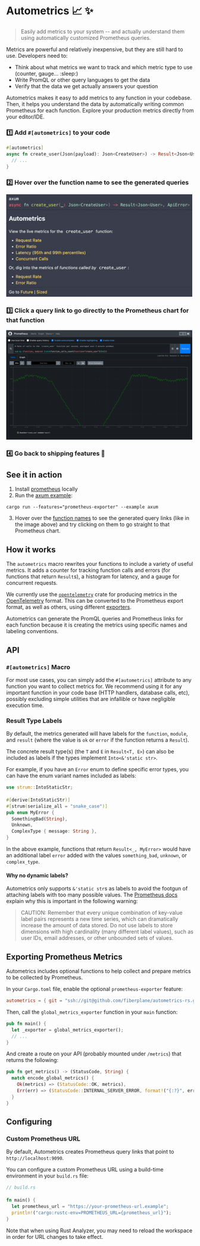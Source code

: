 # Autometrics :chart_with_upwards_trend: :sparkles:
> Easily add metrics to your system -- and actually understand them using automatically customized Prometheus queries.

Metrics are powerful and relatively inexpensive, but they are still hard to use. Developers need to:
- Think about what metrics we want to track and which metric type to use (counter, gauge... :sleep:)
- Write PromQL or other query languages to get the data
- Verify that the data we get actually answers your question

Autometrics makes it easy to add metrics to any function in your codebase.
Then, it helps you understand the data by automatically writing common Prometheus for each function.
Explore your production metrics directly from your editor/IDE.

### :one: Add `#[autometrics]` to your code

```rust
#[autometrics]
async fn create_user(Json(payload): Json<CreateUser>) -> Result<Json<User>, ApiError> {
  // ...
}
```

### :two: Hover over the function name to see the generated queries

<img src="./assets/vs-code-example.png" alt="VS Code Hover Example" width="500">

### :three: Click a query link to go directly to the Prometheus chart for that function

<img src="./assets/prometheus-chart.png" alt="Prometheus Chart" width="500">

### :four: Go back to shipping features :rocket:

## See it in action

1. Install [prometheus](https://prometheus.io/download/) locally
2. Run the [axum example](./examples/axum.rs):
```
cargo run --features="prometheus-exporter" --example axum
```
3. Hover over the [function names](./examples/axum.rs#L21) to see the generated query links
(like in the image above) and try clicking on them to go straight to that Prometheus chart.

## How it works

The `autometrics` macro rewrites your functions to include a variety of useful metrics.
It adds a counter for tracking function calls and errors (for functions that return `Result`s),
a histogram for latency, and a gauge for concurrent requests.

We currently use the [`opentelemetry`](https://crates.io/crates/opentelemetry) crate for producing metrics
in the [OpenTelemetry](https://opentelemetry.io/) format. This can be converted to the Prometheus export format, as well
as others, using different [exporters](https://github.com/open-telemetry/opentelemetry-rust#related-crates).

Autometrics can generate the PromQL queries and Prometheus links for each function because it is creating
the metrics using specific names and labeling conventions.

## API

### `#[autometrics]` Macro

For most use cases, you can simply add the `#[autometrics]` attribute to any function you want to collect metrics for. We recommend using it for any important function in your code base (HTTP handlers, database calls, etc), possibly excluding simple utilities that are infallible or have negligible execution time.

### Result Type Labels

By default, the metrics generated will have labels for the `function`, `module`, and `result` (where the value is `ok` or `error` if the function returns a `Result`).

The concrete result type(s) (the `T` and `E` in `Result<T, E>`) can also be included as labels if the types implement `Into<&'static str>`.

For example, if you have an `Error` enum to define specific error types, you can have the enum variant names included as labels:
```rust
use strum::IntoStaticStr;

#[derive(IntoStaticStr)]
#[strum(serialize_all = "snake_case")]
pub enum MyError {
  SomethingBad(String),
  Unknown,
  ComplexType { message: String },
}
```
In the above example, functions that return `Result<_, MyError>` would have an additional label `error` added with the values `something_bad`, `unknown`, or `complex_type`.

#### Why no dynamic labels?

Autometrics only supports `&'static str`s as labels to avoid the footgun of attaching labels with too many possible values. The [Prometheus docs](https://prometheus.io/docs/practices/naming/#labels) explain why this is important in the following warning:

> CAUTION: Remember that every unique combination of key-value label pairs represents a new time series, which can dramatically increase the amount of data stored. Do not use labels to store dimensions with high cardinality (many different label values), such as user IDs, email addresses, or other unbounded sets of values.

## Exporting Prometheus Metrics

Autometrics includes optional functions to help collect and prepare metrics to be collected by Prometheus.

In your `Cargo.toml` file, enable the optional `prometheus-exporter` feature:

```toml
autometrics = { git = "ssh://git@github.com/fiberplane/autometrics-rs.git", branch = "main", features = ["prometheus-exporter"] }
```

Then, call the `global_metrics_exporter` function in your `main` function:
```rust
pub fn main() {
  let _exporter = global_metrics_exporter();
  // ...
}
```

And create a route on your API (probably mounted under `/metrics`) that returns the following:
```rust
pub fn get_metrics() -> (StatusCode, String) {
  match encode_global_metrics() {
    Ok(metrics) => (StatusCode::OK, metrics),
    Err(err) => (StatusCode::INTERNAL_SERVER_ERROR, format!("{:?}", err))
  }
}
```

## Configuring

### Custom Prometheus URL
By default, Autometrics creates Prometheus query links that point to `http://localhost:9090`.

You can configure a custom Prometheus URL using a build-time environment in your `build.rs` file:

```rust
// build.rs

fn main() {
  let prometheus_url = "https://your-prometheus-url.example";
  println!("cargo:rustc-env=PROMETHEUS_URL={prometheus_url}");
}
```
Note that when using Rust Analyzer, you may need to reload the workspace in order for URL changes to take effect.
